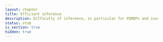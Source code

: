 ```yaml
---
layout: chapter
title: Efficient inference
description: Difficulty of inference, in particular for POMDPs and inverse planning. Outline of inference strategies.
status: stub
is_section: true
hidden: true
---
```

